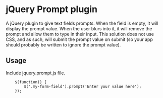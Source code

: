 jQuery Prompt plugin
========================

A jQuery plugin to give text fields prompts. When the field is empty, it will display the prompt value. When the user blurs
into it, it will remove the prompt and allow them to type in their input. This solution does not use CSS, and as such, will
submit the prompt value on submit (so your app should probably be written to ignore the prompt value).

Usage
-----

Include jquery.prompt.js file.

        $(function() {
            $('.my-form-field').prompt('Enter your value here');
        });
